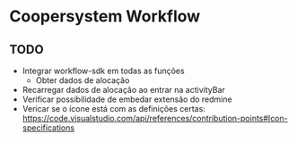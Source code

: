 # Coopersystem Workflow

## TODO

- Integrar workflow-sdk em todas as funções
  - Obter dados de alocação
- Recarregar dados de alocação ao entrar na activityBar
- Verificar possibilidade de embedar extensão do redmine
- Vericar se o ícone está com as definições certas: https://code.visualstudio.com/api/references/contribution-points#Icon-specifications
